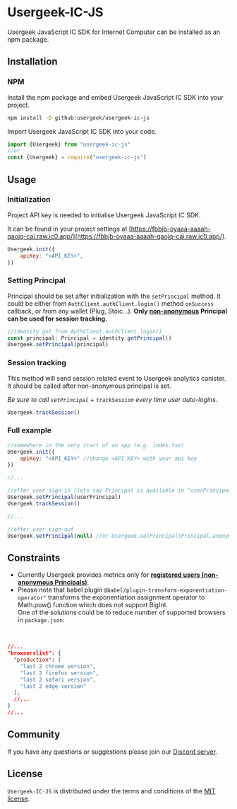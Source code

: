 # Usergeek-IC-JS

Usergeek JavaScript IC SDK for Internet Computer can be installed as an npm package.

## Installation

### NPM

Install the npm package and embed Usergeek JavaScript IC SDK into your project.

```sh
npm install -D github:usergeek/usergeek-ic-js
```

Import Usergeek JavaScript IC SDK into your code.

```javascript
import {Usergeek} from "usergeek-ic-js"
//or
const {Usergeek} = require("usergeek-ic-js")
```

## Usage

### Initialization

Project API key is needed to initialise Usergeek JavaScript IC SDK.

It can be found in your project settings at [https://fbbjb-oyaaa-aaaah-qaojq-cai.raw.ic0.app/](https://fbbjb-oyaaa-aaaah-qaojq-cai.raw.ic0.app/).

```javascript
Usergeek.init({
    apiKey: "<API_KEY>",
})
```

### Setting Principal

Principal should be set after initialization with the `setPrincipal` method. It could be either from `AuthClient.authClient.login()` method `onSuccess` callback, or from any wallet (Plug, Stoic...). **Only <ins>non-anonymous</ins> Principal can be used for session tracking.** 

```javascript
//identity got from AuthClient.authClient.login()
const principal: Principal = identity.getPrincipal()
Usergeek.setPrincipal(principal)
````

### Session tracking

This method will send session related event to Usergeek analytics canister. It should be called after non-anonymous principal is set.

*Be sure to call `setPrincipal` + `trackSession` every time user auto-logins.*

```javascript
Usergeek.trackSession()
```

### Full example

```javascript
//somewhere in the very start of an app (e.g. index.tsx)
Usergeek.init({
    apiKey: "<API_KEY>" //change <API_KEY> with your api key
})

//...

//after user sign-in (lets say Principal is available in "userPrincipal" variable)
Usergeek.setPrincipal(userPrincipal)
Usergeek.trackSession()

//...

//after user sign-out
Usergeek.setPrincipal(null) //or Usergeek.setPrincipal(Principal.anonymous())
```

## Constraints

* Currently Usergeek provides metrics only for **<ins>registered users (non-anonymous Principals)</ins>**.
* Please note that babel plugin `@babel/plugin-transform-exponentiation-operator"` transforms the exponentiation assignment operator to Math.pow() function which does not support BigInt.<br/>One of the solutions could be to reduce number of supported browsers in `package.json`:
<br/>

```json
//...
"browserslist": {
  "production": [
    "last 2 chrome version",
    "last 2 firefox version",
    "last 2 safari version",
    "last 2 edge version"
  ],
  //...
}
//...
```

## Community

If you have any questions or suggestions please join our [Discord server](https://discord.gg/CvTpv2TeKs).

## License

`Usergeek-IC-JS` is distributed under the terms and conditions of the [MIT license](https://github.com/usergeek/usergeek-ic-js/blob/main/LICENSE).